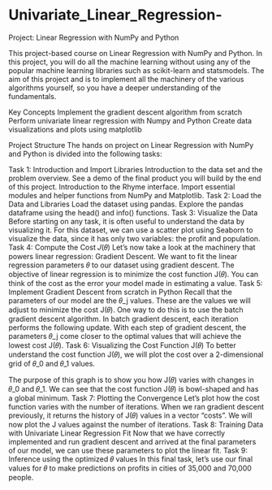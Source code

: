 # Univariate_Linear_Regression-

Project: Linear Regression with NumPy and Python

This project-based course on Linear Regression with NumPy and Python. 
In this project, you will do all the machine learning without using any of the popular machine learning libraries such as scikit-learn and statsmodels. 
The aim of this project and is to implement all the machinery of the various algorithms yourself, so you have a deeper understanding of the fundamentals.

Key Concepts
	Implement the gradient descent algorithm from scratch
	Perform univariate linear regression with Numpy and Python
	Create data visualizations and plots using matplotlib

Project Structure
The hands on project on Linear Regression with NumPy and Python is divided into the following tasks:

Task 1: Introduction and Import Libraries
Introduction to the data set and the problem overview.
See a demo of the final product you will build by the end of this project.
Introduction to the Rhyme interface.
Import essential modules and helper functions from NumPy and Matplotlib.
Task 2: Load the Data and Libraries
Load the dataset using pandas.
Explore the pandas dataframe using the head() and info() functions.
Task 3: Visualize the Data
Before starting on any task, it is often useful to understand the data by visualizing it.
For this dataset, we can use a scatter plot using Seaborn to visualize the data, since it has only two variables: the profit and population.
Task 4: Compute the Cost 𝐽(𝜃)
Let’s now take a look at the machinery that powers linear regression: Gradient Descent. 
We want to fit the linear regression parameters 𝜃 to our dataset using gradient descent.
The objective of linear regression is to minimize the cost function J(𝜃).
You can think of the cost as the error your model made in estimating a value.
Task 5: Implement Gradient Descent from scratch in Python
Recall that the parameters of our model are the 𝜃_j values.
These are the values we will adjust to minimize the cost J(𝜃).
One way to do this is to use the batch gradient descent algorithm.
In batch gradient descent, each iteration performs the following update.
With each step of gradient descent, the parameters 𝜃_j come closer to the optimal values that will achieve the lowest cost J(𝜃).
Task 6: Visualizing the Cost Function J(𝜃)
To better understand the cost function J(𝜃), we will plot the cost over a 2-dimensional grid of 𝜃_0 and 𝜃_1 values.

The purpose of this graph is to show you how J(𝜃) varies with changes in 𝜃_0 and 𝜃_1.
We can see that the cost function J(𝜃) is bowl-shaped and has a global minimum.
Task 7: Plotting the Convergence
Let’s plot how the cost function varies with the number of iterations.
When we ran gradient descent previously, it returns the history of J(𝜃) values in a vector “costs”.
We will now plot the J values against the number of iterations.
Task 8: Training Data with Univariate Linear Regression Fit
Now that we have correctly implemented and run gradient descent and arrived at the final parameters of our model, we can use these parameters to plot the linear fit. 
Task 9: Inference using the optimized 𝜃 values
In this final task, let’s use our final values for 𝜃 to make predictions on profits in cities of 35,000 and 70,000 people. 
